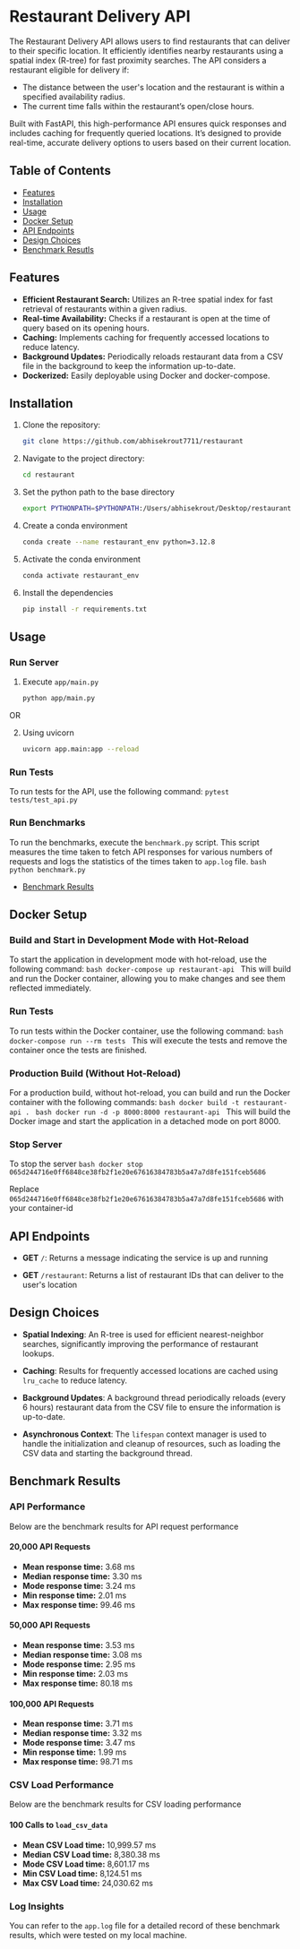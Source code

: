 # Restaurant Delivery API

The Restaurant Delivery API allows users to find restaurants that can deliver to their specific location. It efficiently identifies nearby restaurants using a spatial index (R-tree) for fast proximity searches. The API considers a restaurant eligible for delivery if:

- The distance between the user's location and the restaurant is within a specified availability radius.
- The current time falls within the restaurant’s open/close hours.

Built with FastAPI, this high-performance API ensures quick responses and includes caching for frequently queried locations. It’s designed to provide real-time, accurate delivery options to users based on their current location.


## Table of Contents

- [Features](#features)
- [Installation](#installation)
- [Usage](#usage)
- [Docker Setup](#docker-setup)
- [API Endpoints](#api-endpoints)
- [Design Choices](#design-choices)
- [Benchmark Resutls](#benchmark-results)

## Features

- **Efficient Restaurant Search:** Utilizes an R-tree spatial index for fast retrieval of restaurants within a given radius.
- **Real-time Availability:** Checks if a restaurant is open at the time of query based on its opening hours.
- **Caching:** Implements caching for frequently accessed locations to reduce latency.
- **Background Updates:** Periodically reloads restaurant data from a CSV file in the background to keep the information up-to-date.
- **Dockerized:** Easily deployable using Docker and docker-compose.

## Installation

1. Clone the repository:

   ```bash
   git clone https://github.com/abhisekrout7711/restaurant
   ```

2. Navigate to the project directory:
    ```bash
    cd restaurant
    ```

3. Set the python path to the base directory
    ```bash
    export PYTHONPATH=$PYTHONPATH:/Users/abhisekrout/Desktop/restaurant
    ```

4. Create a conda environment
    ```bash
    conda create --name restaurant_env python=3.12.8
    ```

5. Activate the conda environment
    ```bash
    conda activate restaurant_env
    ```

6. Install the dependencies
    ```bash
    pip install -r requirements.txt
    ```

## Usage
### Run Server

1. Execute `app/main.py`

    ```bash
    python app/main.py
    ```

OR

2. Using uvicorn

    ```bash
    uvicorn app.main:app --reload
    ```

### Run Tests
To run tests for the API, use the following command:
    ```
    pytest tests/test_api.py
    ```

### Run Benchmarks
To run the benchmarks, execute the `benchmark.py` script. This script measures the time taken to fetch API responses for various numbers of requests and logs the statistics of the times taken to `app.log` file.
    ```bash
    python benchmark.py
    ```
- [Benchmark Results](#benchmark-results)

## Docker Setup

### Build and Start in Development Mode with Hot-Reload
To start the application in development mode with hot-reload, use the following command:
    ```bash
    docker-compose up restaurant-api
    ```
This will build and run the Docker container, allowing you to make changes and see them reflected immediately.

### Run Tests
To run tests within the Docker container, use the following command:
    ```bash
    docker-compose run --rm tests
    ```
This will execute the tests and remove the container once the tests are finished.

### Production Build (Without Hot-Reload)
For a production build, without hot-reload, you can build and run the Docker container with the following commands:
    ```bash
    docker build -t restaurant-api .
    ```
    ```bash
    docker run -d -p 8000:8000 restaurant-api
    ```
This will build the Docker image and start the application in a detached mode on port 8000.

### Stop Server
To stop the server
    ```bash
    docker stop 065d244716e0ff6848ce38fb2f1e20e67616384783b5a47a7d8fe151fceb5686
    ```

Replace `065d244716e0ff6848ce38fb2f1e20e67616384783b5a47a7d8fe151fceb5686` with your container-id


## API Endpoints

- **GET** `/`: Returns a message indicating the service is up and running

- **GET** `/restaurant`: Returns a list of restaurant IDs that can deliver to the user's location

## Design Choices

- **Spatial Indexing**: An R-tree is used for efficient nearest-neighbor searches, significantly improving the performance of restaurant lookups.

- **Caching**: Results for frequently accessed locations are cached using `lru_cache` to reduce latency.

- **Background Updates**: A background thread periodically reloads (every 6 hours) restaurant data from the CSV file to ensure the information is up-to-date.

- **Asynchronous Context**: The `lifespan` context manager is used to handle the initialization and cleanup of resources, such as loading the CSV data and starting the background thread.


## Benchmark Results

### API Performance
Below are the benchmark results for API request performance

#### 20,000 API Requests
- **Mean response time:** 3.68 ms  
- **Median response time:** 3.30 ms  
- **Mode response time:** 3.24 ms  
- **Min response time:** 2.01 ms  
- **Max response time:** 99.46 ms  

#### 50,000 API Requests
- **Mean response time:** 3.53 ms  
- **Median response time:** 3.08 ms  
- **Mode response time:** 2.95 ms  
- **Min response time:** 2.03 ms  
- **Max response time:** 80.18 ms  

#### 100,000 API Requests
- **Mean response time:** 3.71 ms  
- **Median response time:** 3.32 ms  
- **Mode response time:** 3.47 ms  
- **Min response time:** 1.99 ms  
- **Max response time:** 98.71 ms  


### CSV Load Performance
Below are the benchmark results for CSV loading performance

#### 100 Calls to `load_csv_data`
- **Mean CSV Load time:** 10,999.57 ms  
- **Median CSV Load time:** 8,380.38 ms  
- **Mode CSV Load time:** 8,601.17 ms  
- **Min CSV Load time:** 8,124.51 ms  
- **Max CSV Load time:** 24,030.62 ms  


### Log Insights
You can refer to the `app.log` file for a detailed record of these benchmark results, which were tested on my local machine.
